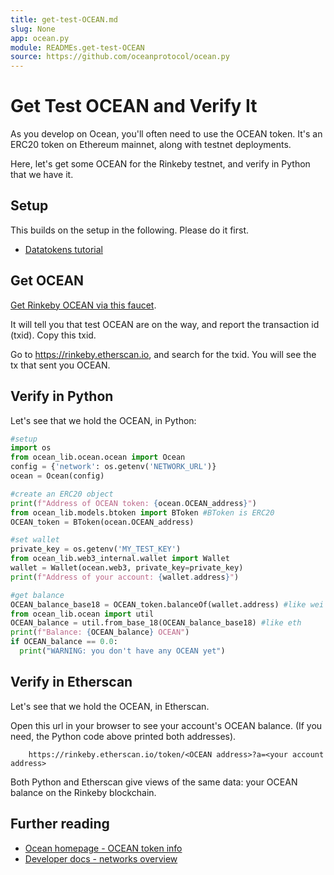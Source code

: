 ```yaml
---
title: get-test-OCEAN.md
slug: None
app: ocean.py
module: READMEs.get-test-OCEAN
source: https://github.com/oceanprotocol/ocean.py
---
```

<!--
Copyright 2021 Ocean Protocol Foundation
SPDX-License-Identifier: Apache-2.0
-->

# Get Test OCEAN and Verify It

As you develop on Ocean, you'll often need to use the OCEAN token. It's an ERC20 token on Ethereum mainnet, along with testnet deployments.

Here, let's get some OCEAN for the Rinkeby testnet, and verify in Python that we have it.

## Setup

This builds on the setup in the following. Please do it first.

-   [Datatokens tutorial](datatokens-flow.md)

## Get OCEAN

[Get Rinkeby OCEAN via this faucet](https://faucet.rinkeby.oceanprotocol.com/).

It will tell you that test OCEAN are on the way, and report the transaction id (txid). Copy this txid.

Go to https://rinkeby.etherscan.io, and search for the txid. You will see the tx that sent you OCEAN.

## Verify in Python

Let's see that we hold the OCEAN, in Python:

```python
#setup
import os
from ocean_lib.ocean.ocean import Ocean
config = {'network': os.getenv('NETWORK_URL')}
ocean = Ocean(config)

#create an ERC20 object
print(f"Address of OCEAN token: {ocean.OCEAN_address}")
from ocean_lib.models.btoken import BToken #BToken is ERC20
OCEAN_token = BToken(ocean.OCEAN_address)

#set wallet
private_key = os.getenv('MY_TEST_KEY')
from ocean_lib.web3_internal.wallet import Wallet
wallet = Wallet(ocean.web3, private_key=private_key)
print(f"Address of your account: {wallet.address}")

#get balance
OCEAN_balance_base18 = OCEAN_token.balanceOf(wallet.address) #like wei
from ocean_lib.ocean import util
OCEAN_balance = util.from_base_18(OCEAN_balance_base18) #like eth
print(f"Balance: {OCEAN_balance} OCEAN")
if OCEAN_balance == 0.0:
  print("WARNING: you don't have any OCEAN yet")
```

## Verify in Etherscan

Let's see that we hold the OCEAN, in Etherscan.

Open this url in your browser to see your account's OCEAN balance. (If you need, the Python code above printed both addresses).

```console
    https://rinkeby.etherscan.io/token/<OCEAN address>?a=<your account address>
```

Both Python and Etherscan give views of the same data: your OCEAN balance on the Rinkeby blockchain.

## Further reading

-   [Ocean homepage - OCEAN token info](https://oceanprotocol.com/token)
-   [Developer docs - networks overview](https://docs.oceanprotocol.com/concepts/networks-overview/)
